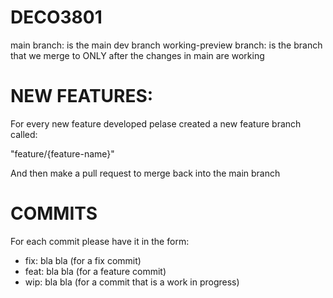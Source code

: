 # DECO3801
main branch: is the main dev branch
working-preview branch: is the branch that we merge to ONLY after the changes in main are working


# NEW FEATURES:
For every new feature developed pelase created a new feature branch called:

"feature/{feature-name}"

And then make a pull request to merge back into the main branch

# COMMITS
For each commit please have it in the form:
- fix: bla bla (for a fix commit)
- feat: bla bla (for a feature commit)
- wip: bla bla (for a commit that is a work in progress)

